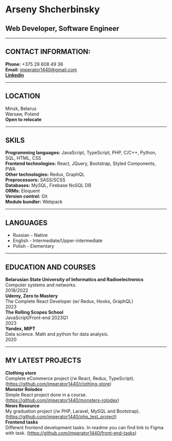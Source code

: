 # Arseny Shcherbinsky
## Web Developer, Software Engineer

---

## CONTACT INFORMATION:
**Phone:** +375 29 608 49 36  
**Email:** <imperator1440@gmail.com>  
**[Linkedin](https://www.linkedin.com/in/arseny-shcherbinsky-a066211b3)**

--- 

## LOCATION  
Minsk, Belarus  
Warsaw, Poland  
**Open to relocate**

---

## SKILS  
**Programming languages:** JavaScript, TypeScript, PHP, C/C++, Python, SQL, HTML, CSS  
**Frontend technologies:** React, JQuery, Bootstrap, Styled Components, PWA  
**Other technologies:** Redux, GraphQL  
**Preprocessors:** SASS/SCSS  
**Databases:** MySQL, Firebase NoSQL DB  
**ORMs:** Eloquent  
**Version control:** Git  
**Module bundler:** Webpack  

---

## LANGUAGES  
* Russian - Native  
* English - Intermediate/Upper-intermediate  
* Polish - Elementary  

---

## EDUCATION AND COURSES  
**Belarusian State University of Informatics and Radioelectronics**  
Computer systems and networks.  
2018/2022  
**Udemy, Zero to Mastery**  
The Complete React Developer  (w/ Redux, Hooks, GraphQL)  
2023  
**The Rolling Scopes School**  
JavaScript/Front-end 2023Q1  
2023  
**Yandex, MIPT**  
Data science. Math and python for data analysis.  
2020  

---

## MY LATEST PROJECTS  
**Clothing store**  
Complete eCommerce project (/w React, Redux, TypeScript). (<https://github.com/imperator1440/clothing-store>)  
**Monster Rolodex**  
Simple React project done in a course. (<https://github.com/imperator1440/monsters-rolodex>)  
**News Resource**  
My graduation project (/w PHP, Laravel, MySQL and Bootstrap). (<https://github.com/imperator1440/php_test_project>)  
**Frontend tasks**  
Different frontend development tasks. In readme you can find link to Figma with task. (<https://github.com/imperator1440/front-end-tasks>)  
